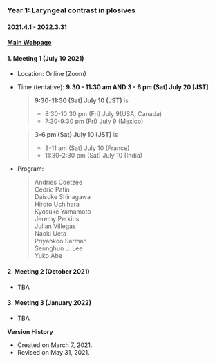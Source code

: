### **Year 1: Laryngeal contrast in plosives**
#### **2021.4.1 - 2022.3.31** 
#### **[Main Webpage](https://iculinglab.github.io/phontyp/)**

#### 1. **Meeting 1 (July 10 2021)**

* Location: Online (Zoom)

* Time (tentative): **9:30 - 11:30 am AND 3 - 6 pm (Sat) July 20 [JST]**

  >  **9:30-11:30 (Sat) July 10 (JST)** is   
  > - 8:30-10:30 pm (Fri) July 9(USA, Canada)  
  > - 7:30-9:30 pm (Fri) July 9 (Mexico)

  > **3-6 pm (Sat) July 10 (JST)** is   
  > - 8-11 am (Sat) July 10  (France)  
  > - 11:30-2:30 pm (Sat) July 10 (India) 

* Program: 
    >  Andries Coetzee  
    >  Cédric Patin   
    >  Daisuke Shinagawa  
    >  Hiroto Uchihara    
    >  Kyosuke Yamamoto   
    >  Jeremy Perkins  
    >  Julian Villegas  
    >  Naoki Ueta  
    >  Priyankoo Sarmah  
    >  Seunghun J. Lee  
    >  Yuko Abe  


#### 2. **Meeting 2 (October 2021)**

* TBA

#### 3. **Meeting 3 (January 2022)**

* TBA


**Version History**

* Created on March 7, 2021.
* Revised on May 31, 2021.

